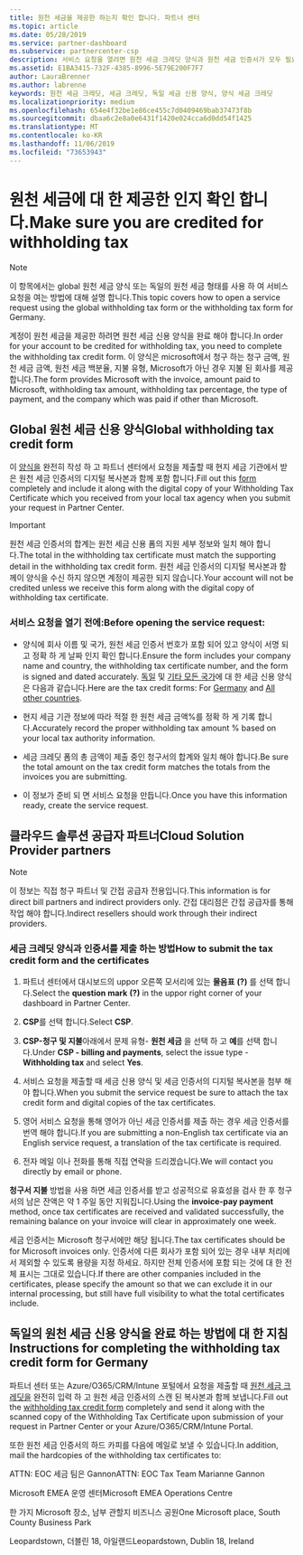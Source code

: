 ```yaml
---
title: 원천 세금을 제공한 하는지 확인 합니다. 파트너 센터
ms.topic: article
ms.date: 05/28/2019
ms.service: partner-dashboard
ms.subservice: partnercenter-csp
description: 서비스 요청을 열려면 원천 세금 크레딧 양식과 원천 세금 인증서가 모두 필요 합니다.
ms.assetid: E1BA3415-732F-4385-8996-5E79E200F7F7
author: LauraBrenner
ms.author: labrenne
keywords: 원천 세금 크레딧, 세금 크레딧, 독일 세금 신용 양식, 양식 세금 크레딧
ms.localizationpriority: medium
ms.openlocfilehash: 654e4f32be1e86ce455c7d0409469bab37473f8b
ms.sourcegitcommit: dbaa6c2e8a0e6431f1420e024cca6d0dd54f1425
ms.translationtype: MT
ms.contentlocale: ko-KR
ms.lasthandoff: 11/06/2019
ms.locfileid: "73653943"
---
```

# <a name="make-sure-you-are-credited-for-withholding-tax"></a><span data-ttu-id="cb110-104">원천 세금에 대 한 제공한 인지 확인 합니다.</span><span class="sxs-lookup"><span data-stu-id="cb110-104">Make sure you are credited for withholding tax</span></span>

>[!Note]
><span data-ttu-id="cb110-105">이 항목에서는 global 원천 세금 양식 또는 독일의 원천 세금 형태를 사용 하 여 서비스 요청을 여는 방법에 대해 설명 합니다.</span><span class="sxs-lookup"><span data-stu-id="cb110-105">This topic covers how to open a service request using the global withholding tax form or the withholding tax form for Germany.</span></span>

<span data-ttu-id="cb110-106">계정이 원천 세금을 제공한 하려면 원천 세금 신용 양식을 완료 해야 합니다.</span><span class="sxs-lookup"><span data-stu-id="cb110-106">In order for your account to be credited for withholding tax, you need to complete the withholding tax credit form.</span></span> <span data-ttu-id="cb110-107">이 양식은 microsoft에서 청구 하는 청구 금액, 원천 세금 금액, 원천 세금 백분율, 지불 유형, Microsoft가 아닌 경우 지불 된 회사를 제공 합니다.</span><span class="sxs-lookup"><span data-stu-id="cb110-107">The form provides Microsoft with the invoice, amount paid to Microsoft, withholding tax amount, withholding tax percentage, the type of payment, and the company which was paid if other than Microsoft.</span></span>  

## <a name="global-withholding-tax-credit-form"></a><span data-ttu-id="cb110-108">Global 원천 세금 신용 양식</span><span class="sxs-lookup"><span data-stu-id="cb110-108">Global withholding tax credit form</span></span>

<span data-ttu-id="cb110-109">이 [양식을](https://query.prod.cms.rt.microsoft.com/cms/api/am/binary/RE30311) 완전히 작성 하 고 파트너 센터에서 요청을 제출할 때 현지 세금 기관에서 받은 원천 세금 인증서의 디지털 복사본과 함께 포함 합니다.</span><span class="sxs-lookup"><span data-stu-id="cb110-109">Fill out this [form](https://query.prod.cms.rt.microsoft.com/cms/api/am/binary/RE30311) completely and include it along with the digital copy of your Withholding Tax Certificate which you received from your local tax agency when you submit your request in Partner Center.</span></span>
>[!IMPORTANT]
><span data-ttu-id="cb110-110">원천 세금 인증서의 합계는 원천 세금 신용 폼의 지원 세부 정보와 일치 해야 합니다.</span><span class="sxs-lookup"><span data-stu-id="cb110-110">The total in the withholding tax certificate must match the supporting detail in the withholding tax credit form.</span></span> <span data-ttu-id="cb110-111">원천 세금 인증서의 디지털 복사본과 함께이 양식을 수신 하지 않으면 계정이 제공한 되지 않습니다.</span><span class="sxs-lookup"><span data-stu-id="cb110-111">Your account will not be credited unless we receive this form along with the digital copy of withholding tax certificate.</span></span>

### <a name="before-opening-the-service-request"></a><span data-ttu-id="cb110-112">서비스 요청을 열기 전에:</span><span class="sxs-lookup"><span data-stu-id="cb110-112">Before opening the service request:</span></span>

- <span data-ttu-id="cb110-113">양식에 회사 이름 및 국가, 원천 세금 인증서 번호가 포함 되어 있고 양식이 서명 되 고 정확 하 게 날짜 인지 확인 합니다.</span><span class="sxs-lookup"><span data-stu-id="cb110-113">Ensure the form includes your company name and country, the withholding tax certificate number, and the form is signed and dated accurately.</span></span> <span data-ttu-id="cb110-114">[독일](https://query.prod.cms.rt.microsoft.com/cms/api/am/binary/RE305Lo) 및 [기타 모든 국가](https://query.prod.cms.rt.microsoft.com/cms/api/am/binary/RE30311)에 대 한 세금 신용 양식은 다음과 같습니다.</span><span class="sxs-lookup"><span data-stu-id="cb110-114">Here are the tax credit forms: For [Germany](https://query.prod.cms.rt.microsoft.com/cms/api/am/binary/RE305Lo) and [All other countries](https://query.prod.cms.rt.microsoft.com/cms/api/am/binary/RE30311).</span></span>

- <span data-ttu-id="cb110-115">현지 세금 기관 정보에 따라 적절 한 원천 세금 금액%를 정확 하 게 기록 합니다.</span><span class="sxs-lookup"><span data-stu-id="cb110-115">Accurately record the proper withholding tax amount % based on your local tax authority information.</span></span>

- <span data-ttu-id="cb110-116">세금 크레딧 폼의 총 금액이 제출 중인 청구서의 합계와 일치 해야 합니다.</span><span class="sxs-lookup"><span data-stu-id="cb110-116">Be sure the total amount on the tax credit form matches the totals from the invoices you are submitting.</span></span> 

- <span data-ttu-id="cb110-117">이 정보가 준비 되 면 서비스 요청을 만듭니다.</span><span class="sxs-lookup"><span data-stu-id="cb110-117">Once you have this information ready, create the service request.</span></span>

## <a name="cloud-solution-provider-partners"></a><span data-ttu-id="cb110-118">클라우드 솔루션 공급자 파트너</span><span class="sxs-lookup"><span data-stu-id="cb110-118">Cloud Solution Provider partners</span></span>

>[!Note]
><span data-ttu-id="cb110-119">이 정보는 직접 청구 파트너 및 간접 공급자 전용입니다.</span><span class="sxs-lookup"><span data-stu-id="cb110-119">This information is for direct bill partners and indirect providers only.</span></span> <span data-ttu-id="cb110-120">간접 대리점은 간접 공급자를 통해 작업 해야 합니다.</span><span class="sxs-lookup"><span data-stu-id="cb110-120">Indirect resellers should work through their indirect providers.</span></span>

### <a name="how-to-submit-the-tax-credit-form-and-the-certificates"></a><span data-ttu-id="cb110-121">세금 크레딧 양식과 인증서를 제출 하는 방법</span><span class="sxs-lookup"><span data-stu-id="cb110-121">How to submit the tax credit form and the certificates</span></span>

1. <span data-ttu-id="cb110-122">파트너 센터에서 대시보드의 uppor 오른쪽 모서리에 있는 **물음표** **(?)** 를 선택 합니다.</span><span class="sxs-lookup"><span data-stu-id="cb110-122">Select the **question mark** **(?)** in the uppor right corner of your dashboard in Partner Center.</span></span>

2. <span data-ttu-id="cb110-123">**CSP**를 선택 합니다.</span><span class="sxs-lookup"><span data-stu-id="cb110-123">Select **CSP**.</span></span>

3. <span data-ttu-id="cb110-124">**CSP-청구 및 지불**아래에서 문제 유형- **원천 세금** 을 선택 하 고 **예**를 선택 합니다.</span><span class="sxs-lookup"><span data-stu-id="cb110-124">Under **CSP - billing and payments**, select the issue type - **Withholding tax** and select **Yes**.</span></span> 

4. <span data-ttu-id="cb110-125">서비스 요청을 제출할 때 세금 신용 양식 및 세금 인증서의 디지털 복사본을 첨부 해야 합니다.</span><span class="sxs-lookup"><span data-stu-id="cb110-125">When you submit the service request be sure to attach the tax credit form and digital copies of the tax certificates.</span></span>

5. <span data-ttu-id="cb110-126">영어 서비스 요청을 통해 영어가 아닌 세금 인증서를 제출 하는 경우 세금 인증서를 번역 해야 합니다.</span><span class="sxs-lookup"><span data-stu-id="cb110-126">If you are submitting a non-English tax certificate via an English service request, a translation of the tax certificate is required.</span></span>

6. <span data-ttu-id="cb110-127">전자 메일 이나 전화를 통해 직접 연락을 드리겠습니다.</span><span class="sxs-lookup"><span data-stu-id="cb110-127">We will contact you directly by email or phone.</span></span>

<span data-ttu-id="cb110-128">**청구서 지불** 방법을 사용 하면 세금 인증서를 받고 성공적으로 유효성을 검사 한 후 청구서의 남은 잔액은 약 1 주일 동안 지워집니다.</span><span class="sxs-lookup"><span data-stu-id="cb110-128">Using the **invoice-pay payment** method, once tax certificates are received and validated successfully, the remaining balance on your invoice will clear in approximately one week.</span></span> 

<span data-ttu-id="cb110-129">세금 인증서는 Microsoft 청구서에만 해당 됩니다.</span><span class="sxs-lookup"><span data-stu-id="cb110-129">The tax certificates should be for Microsoft invoices only.</span></span> <span data-ttu-id="cb110-130">인증서에 다른 회사가 포함 되어 있는 경우 내부 처리에서 제외할 수 있도록 용량을 지정 하세요. 하지만 전체 인증서에 포함 되는 것에 대 한 전체 표시는 그대로 있습니다.</span><span class="sxs-lookup"><span data-stu-id="cb110-130">If there are other companies included in the certificates, please specify the amount so that we can exclude it in our internal processing, but still have full visibility to what the total certificates include.</span></span> 

## <a name="instructions-for-completing-the-withholding-tax-credit-form-for-germany"></a><span data-ttu-id="cb110-131">독일의 원천 세금 신용 양식을 완료 하는 방법에 대 한 지침</span><span class="sxs-lookup"><span data-stu-id="cb110-131">Instructions for completing the withholding tax credit form for Germany</span></span>

<span data-ttu-id="cb110-132">파트너 센터 또는 Azure/O365/CRM/Intune 포털에서 요청을 제출할 때 [원천 세금 크레딧을](https://query.prod.cms.rt.microsoft.com/cms/api/am/binary/RE305Lo) 완전히 입력 하 고 원천 세금 인증서의 스캔 된 복사본과 함께 보냅니다.</span><span class="sxs-lookup"><span data-stu-id="cb110-132">Fill out the [withholding tax credit form](https://query.prod.cms.rt.microsoft.com/cms/api/am/binary/RE305Lo) completely and send it along with the scanned copy of the Withholding Tax Certificate upon submission of your request in Partner Center or your Azure/O365/CRM/Intune Portal.</span></span> 

<span data-ttu-id="cb110-133">또한 원천 세금 인증서의 하드 카피를 다음에 메일로 보낼 수 있습니다.</span><span class="sxs-lookup"><span data-stu-id="cb110-133">In addition, mail the hardcopies of the withholding tax certificates to:</span></span>

<span data-ttu-id="cb110-134">ATTN: EOC 세금 팀은 Gannon</span><span class="sxs-lookup"><span data-stu-id="cb110-134">ATTN: EOC Tax Team Marianne Gannon</span></span>

<span data-ttu-id="cb110-135">Microsoft EMEA 운영 센터</span><span class="sxs-lookup"><span data-stu-id="cb110-135">Microsoft EMEA Operations Centre</span></span>

<span data-ttu-id="cb110-136">한 가지 Microsoft 장소, 남부 관할지 비즈니스 공원</span><span class="sxs-lookup"><span data-stu-id="cb110-136">One Microsoft place, South County Business Park</span></span>

<span data-ttu-id="cb110-137">Leopardstown, 더블린 18, 아일랜드</span><span class="sxs-lookup"><span data-stu-id="cb110-137">Leopardstown, Dublin 18, Ireland</span></span>

